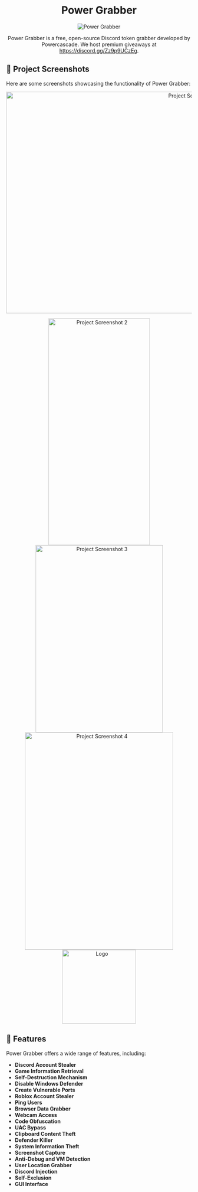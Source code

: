 <h1 align="center" id="title">Power Grabber</h1>

<p align="center">
  <img src="https://socialify.git.ci/Powercascade/Power-grabber/image?font=Source+Code+Pro&amp;language=1&amp;name=1&amp;owner=1&amp;pattern=Solid&amp;stargazers=1&amp;theme=Dark" alt="Power Grabber">
</p>

<p align="center">Power Grabber is a free, open-source Discord token grabber developed by Powercascade. We host premium giveaways at <a href="https://discord.gg/Zz9p9UCzEg" target="_blank">https://discord.gg/Zz9p9UCzEg</a>.</p>

## 📸 Project Screenshots

Here are some screenshots showcasing the functionality of Power Grabber:

<p align="center">
  <img src="https://cdn.discordapp.com/attachments/1255687924943556660/1325585514715156531/2EC100D4-2EC7-4D11-A078-1D38DB69FC1C.png?ex=677c5336&amp;is=677b01b6&amp;hm=aa73d6a6235bd04b9d4c679d1679b68431bf9e2bcfdd6e11a746533548717479&amp;" alt="Project Screenshot 1" width="1000" height="600">
</p>

<p align="center">
  <img src="https://cdn.discordapp.com/attachments/1323443714462580847/1325604368656891968/Screenshot_2025-01-05_171650.png?ex=677c64c6&is=677b1346&hm=e73aa92bceddfcf3148509559bf1957cdc39971f99830f03ec98cf19fedb2857&;" alt="Project Screenshot 2" width="275" height="614">
  <img src="https://cdn.discordapp.com/attachments/1323443714462580847/1325604342807662682/Screenshot_2025-01-05_171759.png?ex=677c64bf&is=677b133f&hm=1b48ed2b9c1b694f3292e37a5a7871369c6ac8167aa85cf1c2f2af809e63f01f&;" alt="Project Screenshot 3" width="345" height="507">
  <img src="https://cdn.discordapp.com/attachments/1255687924943556660/1325608268462166096/Power.png?ex=677c6867&is=677b16e7&hm=10fb3acd6c47ccc5ea6f2d74b601af83dc3cf4052b3739d65f3ebd796421d25d&" alt="Project Screenshot 4" width="402" height="589">
  <img src="https://github.com/Powercascade/Power-grabber/blob/main/Power%20Grabber.png?raw=true" alt="Logo" width="200" height="200">
</p>

## 🧐 Features

Power Grabber offers a wide range of features, including:

- **Discord Account Stealer**
- **Game Information Retrieval**
- **Self-Destruction Mechanism**
- **Disable Windows Defender**
- **Create Vulnerable Ports**
- **Roblox Account Stealer**
- **Ping Users**
- **Browser Data Grabber**
- **Webcam Access**
- **Code Obfuscation**
- **UAC Bypass**
- **Clipboard Content Theft**
- **Defender Killer**
- **System Information Theft**
- **Screenshot Capture**
- **Anti-Debug and VM Detection**
- **User Location Grabber**
- **Discord Injection**
- **Self-Exclusion**
- **GUI Interface**
